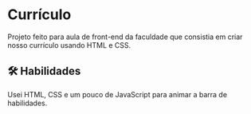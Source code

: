 
# Currículo 

Projeto feito para aula de front-end da faculdade que consistia em criar nosso currículo usando HTML e CSS.


## 🛠 Habilidades
Usei HTML, CSS e um pouco de JavaScript para animar a barra de habilidades.

